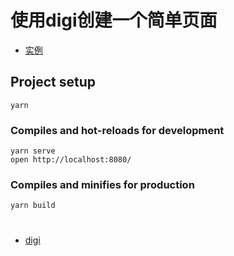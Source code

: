 # 使用digi创建一个简单页面

- [实例](https://lin09.github.io/digi-demo/dist/index.html)

## Project setup
```
yarn
```

### Compiles and hot-reloads for development
```
yarn serve
open http://localhost:8080/
```

### Compiles and minifies for production
```
yarn build
```

#
- [digi](https://github.com/digi1874/digi)
#